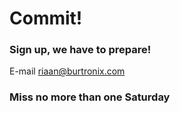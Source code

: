 
# Commit!
### Sign up, we have to prepare!
E-mail [riaan@burtronix.com](mailto:riaan@burtronix.com)
### Miss no more than one Saturday

